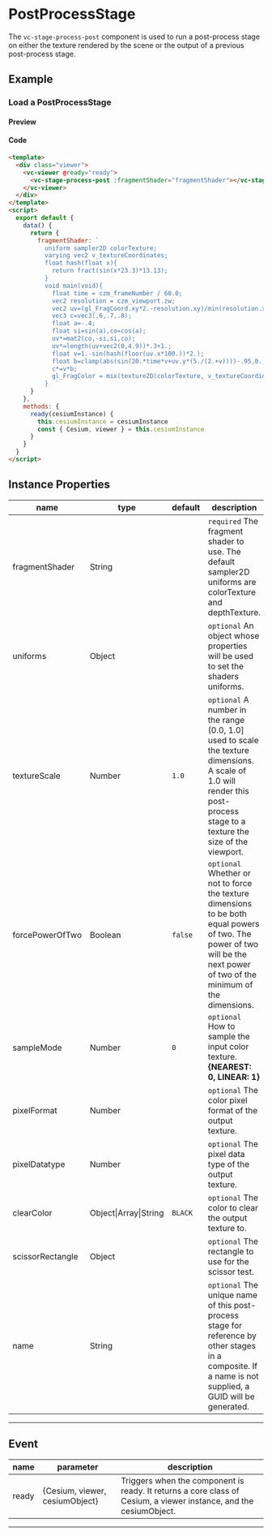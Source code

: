 # PostProcessStage

The `vc-stage-process-post` component is used to run a post-process stage on either the texture rendered by the scene or the output of a previous post-process stage.

## Example

### Load a PostProcessStage

#### Preview

<doc-preview>
  <template>
    <div class="viewer">
      <vc-viewer @ready="ready" >
        <vc-stage-process-post :fragmentShader="fragmentShader"></vc-stage-process-post>
      </vc-viewer>
    </div>
  </template>
  <script>
    export default {
      data () {
        return {
          fragmentShader: `
            uniform sampler2D colorTexture;
            varying vec2 v_textureCoordinates;
            float hash(float x){
              return fract(sin(x*23.3)*13.13);
            }
            void main(void){
              float time = czm_frameNumber / 60.0;
              vec2 resolution = czm_viewport.zw;
              vec2 uv=(gl_FragCoord.xy*2.-resolution.xy)/min(resolution.x,resolution.y);
              vec3 c=vec3(.6,.7,.8);
              float a=-.4;
              float si=sin(a),co=cos(a);
              uv*=mat2(co,-si,si,co);
              uv*=length(uv+vec2(0,4.9))*.3+1.;
              float v=1.-sin(hash(floor(uv.x*100.))*2.);
              float b=clamp(abs(sin(20.*time*v+uv.y*(5./(2.+v))))-.95,0.,1.)*20.;
              c*=v*b;
              gl_FragColor = mix(texture2D(colorTexture, v_textureCoordinates), vec4(c,1), 0.5);
            }  `
        }
      },
      methods: {
        ready (cesiumInstance) {
          this.cesiumInstance = cesiumInstance
          const {Cesium, viewer} = this.cesiumInstance
        }
      }
    }
  </script>
</doc-preview>

#### Code

```html
<template>
  <div class="viewer">
    <vc-viewer @ready="ready">
      <vc-stage-process-post :fragmentShader="fragmentShader"></vc-stage-process-post>
    </vc-viewer>
  </div>
</template>
<script>
  export default {
    data() {
      return {
        fragmentShader: `
          uniform sampler2D colorTexture;
          varying vec2 v_textureCoordinates;
          float hash(float x){
            return fract(sin(x*23.3)*13.13);
          }
          void main(void){
            float time = czm_frameNumber / 60.0;
            vec2 resolution = czm_viewport.zw;
            vec2 uv=(gl_FragCoord.xy*2.-resolution.xy)/min(resolution.x,resolution.y);
            vec3 c=vec3(.6,.7,.8);
            float a=-.4;
            float si=sin(a),co=cos(a);
            uv*=mat2(co,-si,si,co);
            uv*=length(uv+vec2(0,4.9))*.3+1.;
            float v=1.-sin(hash(floor(uv.x*100.))*2.);
            float b=clamp(abs(sin(20.*time*v+uv.y*(5./(2.+v))))-.95,0.,1.)*20.;
            c*=v*b;
            gl_FragColor = mix(texture2D(colorTexture, v_textureCoordinates), vec4(c,1), 0.5);
          }  `
      }
    },
    methods: {
      ready(cesiumInstance) {
        this.cesiumInstance = cesiumInstance
        const { Cesium, viewer } = this.cesiumInstance
      }
    }
  }
</script>
```

## Instance Properties

<!-- prettier-ignore -->
| name | type | default | description |
| ---------------------- | ------- | ------ | -------------------------------------------------------------------------- |
| fragmentShader | String | | `required` The fragment shader to use. The default sampler2D uniforms are colorTexture and depthTexture.|
| uniforms | Object | | `optional` An object whose properties will be used to set the shaders uniforms.  |
| textureScale | Number | `1.0` | `optional` A number in the range (0.0, 1.0] used to scale the texture dimensions. A scale of 1.0 will render this post-process stage to a texture the size of the viewport.|
| forcePowerOfTwo | Boolean | `false` | `optional` Whether or not to force the texture dimensions to be both equal powers of two. The power of two will be the next power of two of the minimum of the dimensions.|
| sampleMode | Number | `0` | `optional` How to sample the input color texture. **{NEAREST: 0, LINEAR: 1}**|
| pixelFormat | Number | | `optional` The color pixel format of the output texture. |
| pixelDatatype | Number | | `optional` The pixel data type of the output texture. |
| clearColor | Object\|Array\|String | `BLACK` | `optional` The color to clear the output texture to. |
| scissorRectangle | Object | | `optional` The rectangle to use for the scissor test. |
| name | String | | `optional` The unique name of this post-process stage for reference by other stages in a composite. If a name is not supplied, a GUID will be generated. |

---

## Event

<!-- prettier-ignore -->
| name | parameter | description |
| ---- | --------- | ----------- |
| ready | {Cesium, viewer, cesiumObject} | Triggers when the component is ready. It returns a core class of Cesium, a viewer instance, and the cesiumObject. |

---

